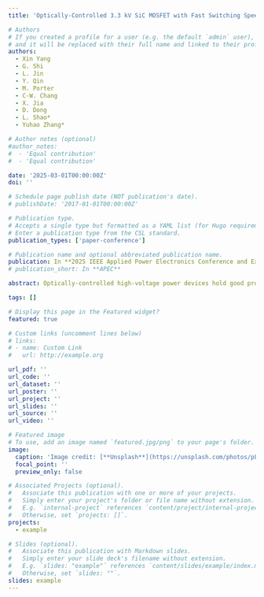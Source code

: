 ```yaml
---
title: 'Optically-Controlled 3.3 kV SiC MOSFET with Fast Switching Speed and Low Optical Power'

# Authors
# If you created a profile for a user (e.g. the default `admin` user), write the username (folder name) here
# and it will be replaced with their full name and linked to their profile.
authors:
  - Xin Yang
  - G. Shi
  - L. Jin
  - Y. Qin
  - M. Porter
  - C-W. Chang
  - X. Jia
  - D. Dong
  - L. Shao*
  - Yuhao Zhang*

# Author notes (optional)
#author_notes:
#  - 'Equal contribution'
#  - 'Equal contribution'

date: '2025-03-01T00:00:00Z'
doi: ''

# Schedule page publish date (NOT publication's date).
# publishDate: '2017-01-01T00:00:00Z'

# Publication type.
# Accepts a single type but formatted as a YAML list (for Hugo requirements).
# Enter a publication type from the CSL standard.
publication_types: ['paper-conference']

# Publication name and optional abbreviated publication name.
publication: In **2025 IEEE Applied Power Electronics Conference and Exposition (APEC)**, Mar. 2025
# publication_short: In **APEC**

abstract: Optically-controlled high-voltage power devices hold good promise for grid and renewable energy applications by providing superior electromagnetic interference (EMI) immunity and reduced switching delay. This paper proposed a novel optically-controlled gate driver architecture that applies complementary optical signals to two photodiodes (PDs) arranged in a totem-pole configuration. This configuration enables fast switching of power semiconductor devices using minimal optical power, as only low-power driver signals are optically modulated and device main current is not photogenerated. To validate this approach, we employ two InGaAs PDs to drive a 3.3 kV SiC MOSFET, the highest-voltage industrial unipolar device currently available. When each PD is illuminated by 21.7 mW optical power, the SiC MOSFET achieves hard-switching at 1500V/3A, with rise and fall times of 152 ns and 214 ns, respectively. These results set new records for switching voltage, speed, and power capacity-to-optical power ratio in optically-controlled unipolar power switches. This general optical driver design is also applicable to the future development of integrated optics for power electronics in diverse (ultra-) wide-bandgap semiconductors.

tags: []

# Display this page in the Featured widget?
featured: true

# Custom links (uncomment lines below)
# links:
# - name: Custom Link
#   url: http://example.org

url_pdf: ''
url_code: ''
url_dataset: ''
url_poster: ''
url_project: ''
url_slides: ''
url_source: ''
url_video: ''

# Featured image
# To use, add an image named `featured.jpg/png` to your page's folder.
image:
  caption: 'Image credit: [**Unsplash**](https://unsplash.com/photos/pLCdAaMFLTE)'
  focal_point: ''
  preview_only: false

# Associated Projects (optional).
#   Associate this publication with one or more of your projects.
#   Simply enter your project's folder or file name without extension.
#   E.g. `internal-project` references `content/project/internal-project/index.md`.
#   Otherwise, set `projects: []`.
projects:
  - example

# Slides (optional).
#   Associate this publication with Markdown slides.
#   Simply enter your slide deck's filename without extension.
#   E.g. `slides: "example"` references `content/slides/example/index.md`.
#   Otherwise, set `slides: ""`.
slides: example
---
```



